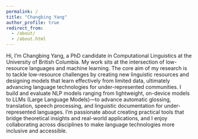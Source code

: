 ```yaml
---
permalink: /
title: "Changbing Yang"
author_profile: true
redirect_from: 
  - /about/
  - /about.html
---
```


Hi, I’m Changbing Yang, a PhD candidate in Computational Linguistics at the University of British Columbia. My work sits at the intersection of low-resource languages and machine learning. The core aim of my research is to tackle low-resource challenges by creating new linguistic resources and designing models that learn effectively from limited data, ultimately advancing language technologies for under-represented communities. I build and evaluate NLP models ranging from lightweight, on-device models to LLMs (Large Language Models)—to advance automatic glossing, translation, speech processing, and linguistic documentation for under-represented languages. I’m passionate about creating practical tools that bridge theoretical insights and real-world applications, and I enjoy collaborating across disciplines to make language technologies more inclusive and accessible.
